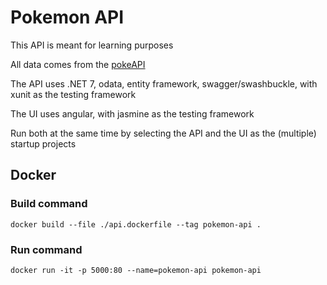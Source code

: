 ﻿# Pokemon API

This API is meant for learning purposes

All data comes from the [pokeAPI](https://github.com/PokeAPI/pokeapi)

The API uses .NET 7, odata, entity framework, swagger/swashbuckle, with xunit as the testing framework

The UI uses angular, with jasmine as the testing framework

Run both at the same time by selecting the API and the UI as the (multiple) startup projects

## Docker

### Build command
    docker build --file ./api.dockerfile --tag pokemon-api . 

### Run command
    docker run -it -p 5000:80 --name=pokemon-api pokemon-api